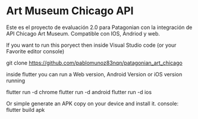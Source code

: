 # Art Museum Chicago API 

Este es el proyecto de evaluación 2.0 para Patagonian con la integración de API Chicago Art Museum. Compatible con IOS, Andriod y web.

If you want to run this poryect then inside Visual Studio code (or your Favorite editor console)

git clone https://github.com/pablomunoz83nqn/patagonian_art_chicago

inside flutter you can run a Web version, Android Version or iOS version running

flutter run -d chrome
flutter run -d android
flutter run -d ios

Or simple generate an APK copy on your device and install it.
console: 
flutter build apk

